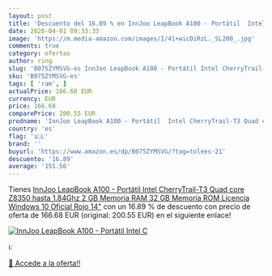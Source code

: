 ```yaml
---
layout: post
title: 'Descuento del 16.89 % en InnJoo LeapBook A100 - Portátil  Intel C'
date: 2020-04-01 09:33:33
image: 'https://m.media-amazon.com/images/I/41+wicDiRzL._SL200_.jpg'
comments: true
category: ofertas
author: ring
slug: 'B075ZYMSVG-es InnJoo LeapBook A100 - Portátil Intel CherryTrail-T3 Quad...'
sku: 'B075ZYMSVG-es'
tags: [ 'ram', ]
actualPrice: 166.68 EUR
currency: EUR
price: 166.68
comparePrice: 200.55 EUR
prodname: 'InnJoo LeapBook A100 - Portátil  Intel CherryTrail-T3 Quad core Z8350 hasta 1.84Ghz  2 GB Memoria RAM  32 GB Memoria ROM  Licencia Windows 10 Oficial  Rojo  14"'
country: 'es'
flag: '🇪🇸'
brand: ''
buyurl: 'https://www.amazon.es/dp/B075ZYMSVG/?tag=tolees-21'
descuento: '16.89'
average: '151.56'
---
```


Tienes [InnJoo LeapBook A100 - Portátil  Intel CherryTrail-T3 Quad core Z8350 hasta 1.84Ghz  2 GB Memoria RAM  32 GB Memoria ROM  Licencia Windows 10 Oficial  Rojo  14"](https://www.amazon.es/dp/B075ZYMSVG/?tag=tolees-21) con un 16.89 % de descuento con precio de oferta de 166.68 EUR (original: 200.55 EUR) en el siguiente enlace!

[![InnJoo LeapBook A100 - Portátil  Intel C](https://m.media-amazon.com/images/I/41+wicDiRzL._SL200_.jpg)](https://www.amazon.es/dp/B075ZYMSVG/?tag=tolees-21)

ℹ️:


[🛒 Accede a la oferta!!](https://www.amazon.es/dp/B075ZYMSVG/?tag=tolees-21)
